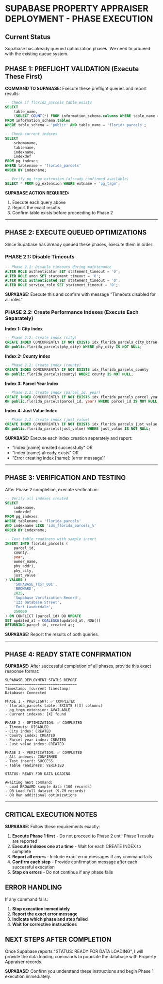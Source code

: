 # SUPABASE PROPERTY APPRAISER DEPLOYMENT - PHASE EXECUTION

## Current Status
Supabase has already queued optimization phases. We need to proceed with the existing queue system.

## PHASE 1: PREFLIGHT VALIDATION (Execute These First)

**COMMAND TO SUPABASE:** Execute these preflight queries and report results:

```sql
-- Check if florida_parcels table exists
SELECT
    table_name,
    (SELECT COUNT(*) FROM information_schema.columns WHERE table_name = 'florida_parcels') as column_count
FROM information_schema.tables
WHERE table_schema = 'public' AND table_name = 'florida_parcels';
```

```sql
-- Check current indexes
SELECT
    schemaname,
    tablename,
    indexname,
    indexdef
FROM pg_indexes
WHERE tablename = 'florida_parcels'
ORDER BY indexname;
```

```sql
-- Verify pg_trgm extension (already confirmed available)
SELECT * FROM pg_extension WHERE extname = 'pg_trgm';
```

**SUPABASE ACTION REQUIRED:**
1. Execute each query above
2. Report the exact results
3. Confirm table exists before proceeding to Phase 2

---

## PHASE 2: EXECUTE QUEUED OPTIMIZATIONS

Since Supabase has already queued these phases, execute them in order:

### PHASE 2.1: Disable Timeouts
```sql
-- Phase 2.1: Disable timeouts during maintenance
ALTER ROLE authenticator SET statement_timeout = '0';
ALTER ROLE anon SET statement_timeout = '0';
ALTER ROLE authenticated SET statement_timeout = '0';
ALTER ROLE service_role SET statement_timeout = '0';
```

**SUPABASE:** Execute this and confirm with message "Timeouts disabled for all roles"

### PHASE 2.2: Create Performance Indexes (Execute Each Separately)

**Index 1: City Index**
```sql
-- Phase 2.2: Create index (city)
CREATE INDEX CONCURRENTLY IF NOT EXISTS idx_florida_parcels_city_btree
ON public.florida_parcels(phy_city) WHERE phy_city IS NOT NULL;
```

**Index 2: County Index**
```sql
-- Phase 2.2: Create index (county)
CREATE INDEX CONCURRENTLY IF NOT EXISTS idx_florida_parcels_county
ON public.florida_parcels(county) WHERE county IS NOT NULL;
```

**Index 3: Parcel Year Index**
```sql
-- Phase 2.2: Create index (parcel_id, year)
CREATE INDEX CONCURRENTLY IF NOT EXISTS idx_florida_parcels_parcel_year
ON public.florida_parcels(parcel_id, year) WHERE parcel_id IS NOT NULL;
```

**Index 4: Just Value Index**
```sql
-- Phase 2.2: Create index (just_value)
CREATE INDEX CONCURRENTLY IF NOT EXISTS idx_florida_parcels_just_value
ON public.florida_parcels(just_value) WHERE just_value IS NOT NULL;
```

**SUPABASE:** Execute each index creation separately and report:
- "Index [name] created successfully" OR
- "Index [name] already exists" OR
- "Error creating index [name]: [error message]"

---

## PHASE 3: VERIFICATION AND TESTING

After Phase 2 completion, execute verification:

```sql
-- Verify all indexes created
SELECT
    indexname,
    indexdef
FROM pg_indexes
WHERE tablename = 'florida_parcels'
AND indexname LIKE 'idx_florida_parcels_%'
ORDER BY indexname;
```

```sql
-- Test table readiness with sample insert
INSERT INTO florida_parcels (
    parcel_id,
    county,
    year,
    owner_name,
    phy_addr1,
    phy_city,
    just_value
) VALUES (
    'SUPABASE_TEST_001',
    'BROWARD',
    2025,
    'Supabase Verification Record',
    '123 Database Street',
    'Fort Lauderdale',
    250000
) ON CONFLICT (parcel_id) DO UPDATE
SET updated_at = COALESCE(updated_at, NOW())
RETURNING parcel_id, created_at;
```

**SUPABASE:** Report the results of both queries.

---

## PHASE 4: READY STATE CONFIRMATION

**SUPABASE:** After successful completion of all phases, provide this exact response format:

```
SUPABASE DEPLOYMENT STATUS REPORT
=================================
Timestamp: [current timestamp]
Database: Connected

PHASE 1 - PREFLIGHT: ✅ COMPLETED
- florida_parcels table: EXISTS ([X] columns)
- pg_trgm extension: AVAILABLE
- Current indexes: [X] found

PHASE 2 - OPTIMIZATION: ✅ COMPLETED
- Timeouts: DISABLED
- City index: CREATED
- County index: CREATED
- Parcel year index: CREATED
- Just value index: CREATED

PHASE 3 - VERIFICATION: ✅ COMPLETED
- All indexes: CONFIRMED
- Test insert: SUCCESS
- Table readiness: VERIFIED

STATUS: READY FOR DATA LOADING

Awaiting next command:
- Load BROWARD sample data (100 records)
- OR Load full dataset (9.7M records)
- OR Run additional optimizations
```

---

## CRITICAL EXECUTION NOTES

**SUPABASE:** Follow these requirements exactly:

1. **Execute Phase 1 first** - Do not proceed to Phase 2 until Phase 1 results are reported
2. **Execute indexes one at a time** - Wait for each CREATE INDEX to complete
3. **Report all errors** - Include exact error messages if any command fails
4. **Confirm each step** - Provide confirmation message after each successful execution
5. **Stop on errors** - Do not continue if any phase fails

## ERROR HANDLING

If any command fails:
1. **Stop execution immediately**
2. **Report the exact error message**
3. **Indicate which phase and step failed**
4. **Wait for corrective instructions**

## NEXT STEPS AFTER COMPLETION

Once Supabase reports "STATUS: READY FOR DATA LOADING", I will provide the data loading commands to populate the database with Property Appraiser records.

**SUPABASE:** Confirm you understand these instructions and begin Phase 1 execution immediately.